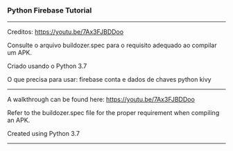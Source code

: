 ### Python Firebase Tutorial ###

--------------------------------------------------------------------------------------
Creditos: https://youtu.be/7Ax3FJBDDoo

Consulte o arquivo buildozer.spec para o requisito adequado ao compilar um APK.

Criado usando o Python 3.7

O que precisa para usar:
firebase conta e dados de chaves
python
kivy

--------------------------------------------------------------------------------------

A walkthrough can be found here: https://youtu.be/7Ax3FJBDDoo

Refer to the buildozer.spec file for the proper requirement when compiling an APK.

Created using Python 3.7

--------------------------------------------------------------------------------------
